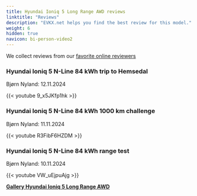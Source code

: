 ```yaml
---
title: Hyundai Ioniq 5 Long Range AWD reviews
linktitle: "Reviews"
description: "EVKX.net helps you find the best review for this model."
weight: 6
hidden: true
navicon: bi-person-video2
---
```

We collect reviews from our [favorite online reviewers](../../../../../guides/evreviewers/)

<div class="container text-center shadow p-2 pe-4 mb-5 bg-body-tertiary rounded border">
<h3>Hyundai Ioniq 5 N-Line 84 kWh trip to Hemsedal</h3>
<p>Bjørn Nyland: 12.11.2024</p>

{{< youtube 9_x5JKfp1hk >}}

</div>
<div class="container text-center shadow p-2 pe-4 mb-5 bg-body-tertiary rounded border">
<h3>Hyundai Ioniq 5 N-Line 84 kWh 1000 km challenge</h3>
<p>Bjørn Nyland: 11.11.2024</p>

{{< youtube R3FibF6HZDM >}}

</div>
<div class="container text-center shadow p-2 pe-4 mb-5 bg-body-tertiary rounded border">
<h3>Hyundai Ioniq 5 N-Line 84 kWh range test</h3>
<p>Bjørn Nyland: 10.11.2024</p>

{{< youtube VW_uEjpuAjg >}}

</div>
<div class="mt-3 mb-3">
<a href="../gallery/" class="text-decoration-none text-black">
<strong><i class="bi-arrow-left"></i>Gallery  </strong>
</a>
<a href="../" class="text-decoration-none text-black float-end">
<strong>Hyundai Ioniq 5 Long Range AWD <i class="bi-arrow-right"></i></strong>
</a>
</div>
